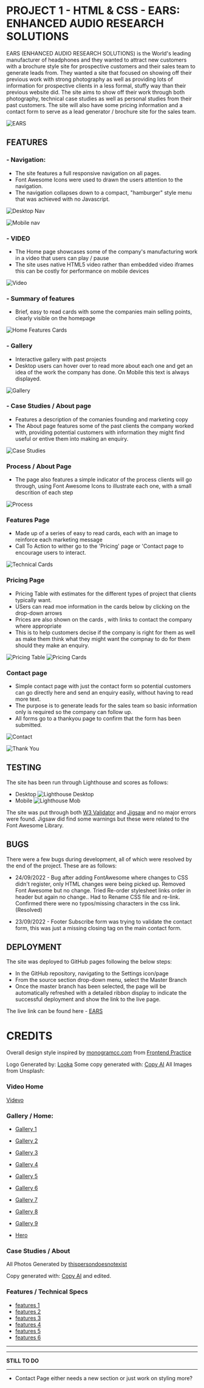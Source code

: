 # PROJECT 1 - HTML & CSS - EARS: ENHANCED AUDIO RESEARCH SOLUTIONS 
 
EARS (ENHANCED AUDIO RESEARCH SOLUTIONS) is the World's leading manufacturer of headphones and they wanted to attract new customers with a brochure style site for prospective customers and their sales team to generate leads from.
They wanted a site that focused on showing off their previous work with strong photography as well as providing lots of information for prospective clients in a less formal, stuffy way than their previous website did. The site aims to show off their work through both photography, technical case studies as well as personal studies from their past customers. The site will also have some pricing information and a contact form to serve as a lead generator / brochure site for the sales team.


![EARS](https://rnc-personal.github.io/CI-First-Project/readme/devices.png)

##  FEATURES

### - Navigation:

- The site features a full responsive navigation on all pages.
- Font Awesome Icons were used to drawn the users attention to the navigation.
- The navigation collapses down to a compact, "hamburger" style menu that was achieved with no Javascript.

![Desktop Nav](https://rnc-personal.github.io/CI-First-Project/readme/dt-nav.png)

![Mobile nav](https://rnc-personal.github.io/CI-First-Project/readme/mob-nav.png)

### - VIDEO

- The Home page showcases some of the company's manufacturing work in a video that users can play / pause
- The site uses native HTML5 video rather than embedded video iframes this can be costly for performance on mobile devices

![Video](https://rnc-personal.github.io/CI-First-Project/readme/video.png)

### - Summary of features

- Brief, easy to read cards with some the companies main selling points, clearly visible on the homepage

![Home Features Cards](https://rnc-personal.github.io/CI-First-Project/readme/features.png)

### - Gallery

- Interactive gallery with past projects
- Desktop users can hover over to read more about each one and get an idea of the work the company has done. On Mobile this text is always displayed.

![Gallery](https://rnc-personal.github.io/CI-First-Project/readme/gallery.png)

### - Case Studies / About page

- Features a description of the comanies founding and marketing copy
- The About page features some of the past clients the company worked with, providing potential customers with information they might find useful or entive them into making an enquiry.

![Case Studies](https://rnc-personal.github.io/CI-First-Project/readme/case-study.png)

### Process / About Page

- The page also features a simple indicator of the process clients will go through, using Font Awesome Icons to illustrate each one, with a small descrition of each step

![Process](https://rnc-personal.github.io/CI-First-Project/readme/process.png)

### Features Page

- Made up of a series of easy to read cards, each with an image to reinforce each marketing message
- Call To Action to wither go to the 'Pricing' page or 'Contact page to encourage users to interact.

![Technical Cards](https://rnc-personal.github.io/CI-First-Project/readme/tech.png)

### Pricing Page

- Pricing Table with estimates for the different types of project that clients typically want.
- USers can read moe information in the cards below by clicking on the drop-down arrows 
- Prices are also shown on the cards , with links to contact the company where appropriate
- This is to help customers decise if the company is right for them as well as make them think what they might want the compnay to do for them should they make an enquiry.

![Pricing Table](https://rnc-personal.github.io/CI-First-Project/readme/pricing-1.png)
![Pricing Cards](https://rnc-personal.github.io/CI-First-Project/readme/pricing-2.png)

### Contact page

- Simple contact page with just the contact form so potential customers can go directly here and send an enquiry easily, without having to read more text.
- The purpose is to generate leads for the sales team so basic information only is required so the company can follow up.
- All forms go to a thankyou page to confirm that the form has been submitted.

![Contact](https://rnc-personal.github.io/CI-First-Project/readme/contact.png)

![Thank You](https://rnc-personal.github.io/CI-First-Project/readme/thanks.png)


## TESTING

The site has been run through Lighthouse and scores as follows:
- Desktop
    ![Lighthouse Desktop](https://rnc-personal.github.io/CI-First-Project/readme/lighthouse-dt.png)
- Mobile
    ![Lighthouse Mob](https://rnc-personal.github.io/CI-First-Project/readme/lighthouse-mob-fit.png)



The site was put through both [W3 Validator](https://validator.w3.org/nu/?doc=https%3A%2F%2Frnc-personal.github.io%2FCI-First-Project%2F) and [Jigsaw](https://jigsaw.w3.org/css-validator/validator?uri=https%3A%2F%2Frnc-personal.github.io%2FCI-First-Project%2F&profile=css3svg&usermedium=all&warning=1&vextwarning=&lang=en) and no major errors were found. Jigsaw did find some warnings but these were related to the Font Awesome Library.

## BUGS

There were a few bugs during development, all of which were resolved by the end of the project. These are as follows:

* 24/09/2022 - Bug after adding FontAwesome where changes to CSS didn't register, only HTML changes were being picked up.
Removed Font Awesome but no change. Tried Re-order stylesheet links order in header but again no change..
Had to Rename CSS file and re-link. Confirmed there were no typos/missing characters in the css link. (Resolved)

* 23/09/2022 - Footer Subscribe form was trying to validate the contact form, this was just a missing closing tag on the main contact form.


## DEPLOYMENT

The site was deployed to GitHub pages following the below steps:
- In the GitHub repository, navigating to the Settings icon/page
- From the source section drop-down menu, select the Master Branch
- Once the master branch has been selected, the page will be automatically refreshed with a detailed ribbon display to indicate the successful deployment and show the link to the live page.

The live link can be found here - [EARS](https://rnc-personal.github.io/CI-First-Project/)   

# CREDITS   

Overall design style inspired by [monogramcc.com](monogramcc.com) from [Frontend Practice](https://www.frontendpractice.com/projects/monogram)

Logo Generated by: [Looka](https://looka.com)
Some copy generated with: [Copy AI](https://app.copy.ai)
All Images from Unsplash:

### Video Home

[Videvo](https://www.videvo.net/video/harshly-lit-paths-on-a-circuit-board/5145/)
### Gallery / Home:

- [Gallery 1](https://unsplash.com/photos/rhZ08YqeioU)
- [Gallery 2](https://unsplash.com/photos/PxALKgqD-nk)
- [Gallery 3](https://unsplash.com/photos/C29nFCfPVec)
- [Gallery 4](https://unsplash.com/photos/lUMj2Zv5HUE)
- [Gallery 5](https://unsplash.com/photos/tgoxr5Uu9kA)
- [Gallery 6](https://unsplash.com/photos/w5m3PIGvkqI)
- [Gallery 7](https://unsplash.com/photos/dBwadhWa-lI)
- [Gallery 8](https://unsplash.com/photos/YDZPdqv3FcA)
- [Gallery 9](https://unsplash.com/photos/7LNatQYMzm4)

- [Hero](https://unsplash.com/photos/Zam8TvEgN5o)

### Case Studies / About 

All Photos Generated by [thispersondoesnotexist](https://www.thispersondoesnotexist.com/)

Copy generated with: [Copy AI](https://app.copy.ai) and edited.


### Features / Technical Specs

- [features 1](https://unsplash.com/photos/9mSe-QS5JrA)
- [features 2](https://unsplash.com/photos/YYQSNidk0sE)
- [features 3](https://unsplash.com/photos/jXd2FSvcRr8)
- [features 4](https://unsplash.com/photos/0VGG7cqTwCo)
- [features 5](https://unsplash.com/photos/B88PgQXS4qg)
- [features 6](https://unsplash.com/photos/NGxd0beBLps)



-----------------------   


***************************************
**************STILL TO DO**************
***************************************


   

- Contact Page either needs a new section or just work on styling more? 